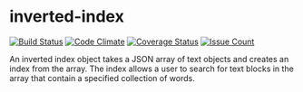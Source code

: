 # inverted-index


[![Build Status](https://travis-ci.org/aezumezu/inverted-index.svg?branch=develop)](https://travis-ci.org/aezumezu/inverted-index)  [![Code Climate](https://codeclimate.com/github/aezumezu/inverted-index/badges/gpa.svg)](https://codeclimate.com/github/aezumezu/inverted-index)  [![Coverage Status](https://coveralls.io/repos/github/aezumezu/inverted-index/badge.svg?branch=develop)](https://coveralls.io/github/aezumezu/inverted-index?branch=develop)  [![Issue Count](https://codeclimate.com/github/aezumezu/inverted-index/badges/issue_count.svg)](https://codeclimate.com/github/aezumezu/inverted-index)

An inverted index object takes a JSON array of text objects and creates
an index from the array. The index allows a user to search for text blocks in the array that contain
a specified collection of words.
